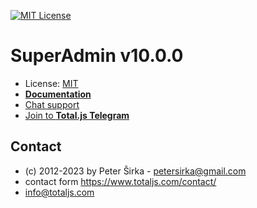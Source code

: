 [![MIT License][license-image]][license-url]

# SuperAdmin v10.0.0

- License: [MIT](license.txt)
- [__Documentation__](https://docs.totaljs.com/superadmin/)
- [Chat support](https://platform.totaljs.com/?open=messenger)
- [Join to __Total.js Telegram__](https://t.me/totalplatform)

## Contact

- (c) 2012-2023 by Peter Širka - <petersirka@gmail.com>
- contact form <https://www.totaljs.com/contact/>
- <info@totaljs.com>

[license-image]: https://img.shields.io/badge/license-MIT-blue.svg?style=flat
[license-url]: license.txt
